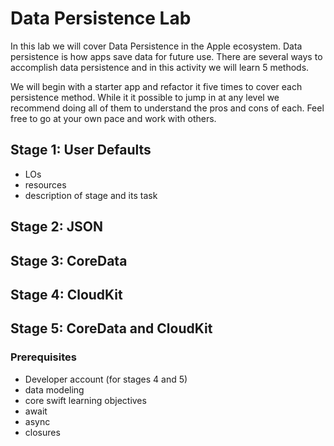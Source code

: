 # Data Persistence Lab

In this lab we will cover Data Persistence in the Apple ecosystem. Data persistence is how apps save data for future use. There are several ways to accomplish data persistence and in this activity we will learn 5 methods. 

We will begin with a starter app and refactor it five times to cover each persistence method. While it it possible to jump in at any level we recommend doing all of them to understand the pros and cons of each. Feel free to go at your own pace and work with others.

## Stage 1: User Defaults
- LOs
- resources
- description of stage and its task

## Stage 2: JSON

## Stage 3: CoreData

## Stage 4: CloudKit

## Stage 5: CoreData and CloudKit


### Prerequisites
- Developer account (for stages 4 and 5)
- data modeling
- core swift learning objectives
- await
- async
- closures
